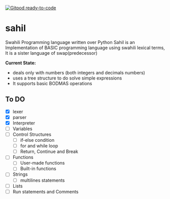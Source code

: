 [![Gitpod ready-to-code](https://img.shields.io/badge/Gitpod-ready--to--code-blue?logo=gitpod)](https://gitpod.io/#https://github.com/ibnsultan/sahil)

# sahil
Swahili Programming language written over Python
Sahil is an Implementation of BASIC programming language using swahili lexical terms, It is a sister language of swap(predecessor)

**Current State:** 
- deals only with numbers (both integers and decimals numbers)
- uses a tree structure to do solve simple expressions
- It supports basic BODMAS operations

## To DO
- [X] lexer
- [x] parser
- [x] Interpreter
- [ ] Variables
- [ ] Control Structures
  - [ ] if-else condition
  - [ ] for and while loop
  - [ ] Return, Continue and Break
- [ ] Functions
  - [ ] User-made functions
  - [ ] Built-in functions
- [ ] Strings
  - [ ] multilines statements
- [ ] Lists
- [ ] Run statements and Comments
